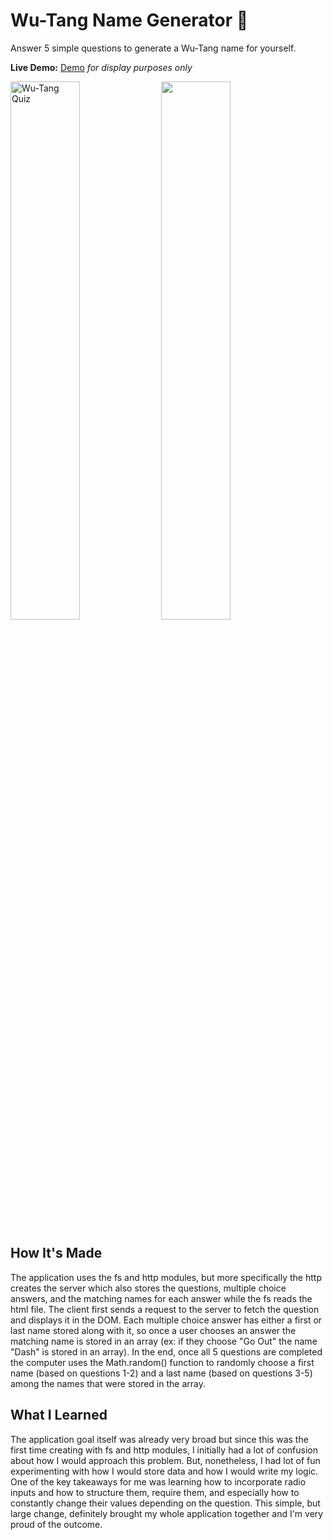 # Wu-Tang Name Generator 🔀

Answer 5 simple questions to generate a Wu-Tang name for yourself.

**Live Demo:** <a href="https://wu-tang-name-jenna-nguyen.netlify.app/">Demo</a><i> for display purposes only</i>

<p float="left">
  <img width="47%" alt="Wu-Tang Quiz" src="https://user-images.githubusercontent.com/88993361/139957953-00122a22-a0e7-45e5-ae6d-f3b191e6dcc3.png">
  <img width="47%' alt="Wu-Tang Name" src="https://user-images.githubusercontent.com/88993361/139958007-43de294f-421b-4822-97f5-0d1b30d1653a.png">
</p>
  
## How It's Made
The application uses the fs and http modules, but more specifically the http creates the server which also stores the questions, multiple choice answers, and the matching names for each answer while the fs reads the html file. The client first sends a request to the server to fetch the question and displays it in the DOM. Each multiple choice answer has either a first or last name stored along with it, so once a user chooses an answer the matching name is stored in an array (ex: if they choose "Go Out" the name "Dash" is stored in an array). In the end, once all 5 questions are completed the computer uses the Math.random() function to randomly choose a first name (based on questions 1-2) and a last name (based on questions 3-5) among the names that were stored in the array.

## What I Learned
The application goal itself was already very broad but since this was the first time creating with fs and http modules, I initially had a lot of confusion about how I would approach this problem. But, nonetheless, I had lot of fun experimenting with how I would store data and how I would write my logic. One of the key takeaways for me was learning how to incorporate radio inputs and how to structure them, require them, and especially how to constantly change their values depending on the question. This simple, but large change, definitely brought my whole application together and I'm very proud of the outcome.
